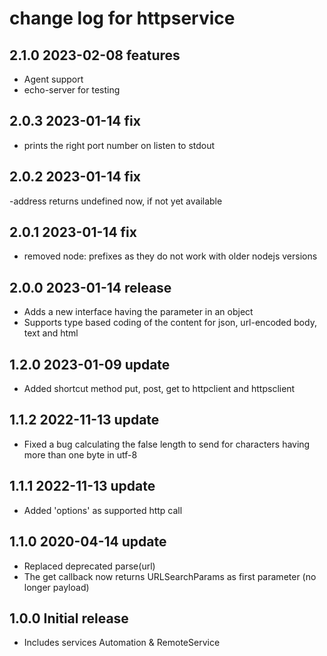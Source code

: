 # change log for httpservice

## 2.1.0 2023-02-08 features

- Agent support 
- echo-server for testing

## 2.0.3 2023-01-14 fix

- prints the right port number on listen to stdout

## 2.0.2 2023-01-14 fix

-address returns undefined now, if not yet available

## 2.0.1 2023-01-14 fix

- removed node: prefixes as they do not work with older nodejs versions

## 2.0.0 2023-01-14 release

- Adds a new interface having the parameter in an object
- Supports type based coding of the content for json, url-encoded body, text and html

## 1.2.0 2023-01-09 update

- Added shortcut method put, post, get to httpclient and httpsclient

## 1.1.2 2022-11-13 update

- Fixed a bug calculating the false length to send for characters having more than one byte in utf-8

## 1.1.1 2022-11-13 update

- Added 'options' as supported http call

## 1.1.0 2020-04-14 update

- Replaced deprecated parse(url)
- The get callback now returns URLSearchParams as first parameter (no longer payload)

## 1.0.0 Initial release

- Includes services Automation & RemoteService
